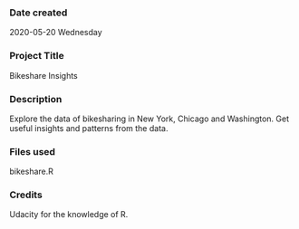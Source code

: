 ### Date created
2020-05-20 Wednesday

### Project Title
Bikeshare Insights

### Description
Explore the data of bikesharing in New York, Chicago and Washington. Get useful insights and patterns from the data.

### Files used
bikeshare.R

### Credits
Udacity for the knowledge of R.
